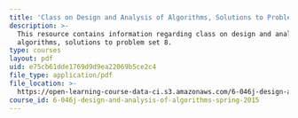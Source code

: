 ```yaml
---
title: 'Class on Design and Analysis of Algorithms, Solutions to Problem Set 8'
description: >-
  This resource contains information regarding class on design and analysis of
  algorithms, solutions to problem set 8.
type: courses
layout: pdf
uid: e75cb61dde1769d9d9ea22069b5ce2c4
file_type: application/pdf
file_location: >-
  https://open-learning-course-data-ci.s3.amazonaws.com/6-046j-design-and-analysis-of-algorithms-spring-2015/e75cb61dde1769d9d9ea22069b5ce2c4_MIT6_046JS15_pset8sols.pdf
course_id: 6-046j-design-and-analysis-of-algorithms-spring-2015
---
```

